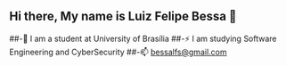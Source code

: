 ## Hi there, My name is Luiz Felipe Bessa 👋
##-🔭 I am a student at University of Brasília
##-⚡ I am studying Software Engineering and CyberSecurity
##-📫 bessalfs@gmail.com


<!--
**lfelipebessa/lfelipebessa** is a ✨ _special_ ✨ repository because its `README.md` (this file) appears on your GitHub profile.

Here are some ideas to get you started:

- 🔭 I’m currently working on ...
- 🌱 I’m currently learning ...
- 👯 I’m looking to collaborate on ...
- 🤔 I’m looking for help with ...
- 💬 Ask me about ...
- 📫 How to reach me: ...
- 😄 Pronouns: ...
- ⚡ Fun fact: ...
-->
